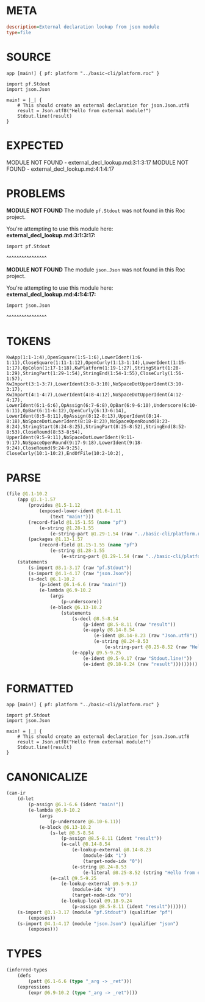# META
~~~ini
description=External declaration lookup from json module
type=file
~~~
# SOURCE
~~~roc
app [main!] { pf: platform "../basic-cli/platform.roc" }

import pf.Stdout
import json.Json

main! = |_| {
    # This should create an external declaration for json.Json.utf8
    result = Json.utf8("Hello from external module!")
    Stdout.line!(result)
}
~~~
# EXPECTED
MODULE NOT FOUND - external_decl_lookup.md:3:1:3:17
MODULE NOT FOUND - external_decl_lookup.md:4:1:4:17
# PROBLEMS
**MODULE NOT FOUND**
The module `pf.Stdout` was not found in this Roc project.

You're attempting to use this module here:
**external_decl_lookup.md:3:1:3:17:**
```roc
import pf.Stdout
```
^^^^^^^^^^^^^^^^


**MODULE NOT FOUND**
The module `json.Json` was not found in this Roc project.

You're attempting to use this module here:
**external_decl_lookup.md:4:1:4:17:**
```roc
import json.Json
```
^^^^^^^^^^^^^^^^


# TOKENS
~~~zig
KwApp(1:1-1:4),OpenSquare(1:5-1:6),LowerIdent(1:6-1:11),CloseSquare(1:11-1:12),OpenCurly(1:13-1:14),LowerIdent(1:15-1:17),OpColon(1:17-1:18),KwPlatform(1:19-1:27),StringStart(1:28-1:29),StringPart(1:29-1:54),StringEnd(1:54-1:55),CloseCurly(1:56-1:57),
KwImport(3:1-3:7),LowerIdent(3:8-3:10),NoSpaceDotUpperIdent(3:10-3:17),
KwImport(4:1-4:7),LowerIdent(4:8-4:12),NoSpaceDotUpperIdent(4:12-4:17),
LowerIdent(6:1-6:6),OpAssign(6:7-6:8),OpBar(6:9-6:10),Underscore(6:10-6:11),OpBar(6:11-6:12),OpenCurly(6:13-6:14),
LowerIdent(8:5-8:11),OpAssign(8:12-8:13),UpperIdent(8:14-8:18),NoSpaceDotLowerIdent(8:18-8:23),NoSpaceOpenRound(8:23-8:24),StringStart(8:24-8:25),StringPart(8:25-8:52),StringEnd(8:52-8:53),CloseRound(8:53-8:54),
UpperIdent(9:5-9:11),NoSpaceDotLowerIdent(9:11-9:17),NoSpaceOpenRound(9:17-9:18),LowerIdent(9:18-9:24),CloseRound(9:24-9:25),
CloseCurly(10:1-10:2),EndOfFile(10:2-10:2),
~~~
# PARSE
~~~clojure
(file @1.1-10.2
	(app @1.1-1.57
		(provides @1.5-1.12
			(exposed-lower-ident @1.6-1.11
				(text "main!")))
		(record-field @1.15-1.55 (name "pf")
			(e-string @1.28-1.55
				(e-string-part @1.29-1.54 (raw "../basic-cli/platform.roc"))))
		(packages @1.13-1.57
			(record-field @1.15-1.55 (name "pf")
				(e-string @1.28-1.55
					(e-string-part @1.29-1.54 (raw "../basic-cli/platform.roc"))))))
	(statements
		(s-import @3.1-3.17 (raw "pf.Stdout"))
		(s-import @4.1-4.17 (raw "json.Json"))
		(s-decl @6.1-10.2
			(p-ident @6.1-6.6 (raw "main!"))
			(e-lambda @6.9-10.2
				(args
					(p-underscore))
				(e-block @6.13-10.2
					(statements
						(s-decl @8.5-8.54
							(p-ident @8.5-8.11 (raw "result"))
							(e-apply @8.14-8.54
								(e-ident @8.14-8.23 (raw "Json.utf8"))
								(e-string @8.24-8.53
									(e-string-part @8.25-8.52 (raw "Hello from external module!")))))
						(e-apply @9.5-9.25
							(e-ident @9.5-9.17 (raw "Stdout.line!"))
							(e-ident @9.18-9.24 (raw "result")))))))))
~~~
# FORMATTED
~~~roc
app [main!] { pf: platform "../basic-cli/platform.roc" }

import pf.Stdout
import json.Json

main! = |_| {
	# This should create an external declaration for json.Json.utf8
	result = Json.utf8("Hello from external module!")
	Stdout.line!(result)
}
~~~
# CANONICALIZE
~~~clojure
(can-ir
	(d-let
		(p-assign @6.1-6.6 (ident "main!"))
		(e-lambda @6.9-10.2
			(args
				(p-underscore @6.10-6.11))
			(e-block @6.13-10.2
				(s-let @8.5-8.54
					(p-assign @8.5-8.11 (ident "result"))
					(e-call @8.14-8.54
						(e-lookup-external @8.14-8.23
							(module-idx "1")
							(target-node-idx "0"))
						(e-string @8.24-8.53
							(e-literal @8.25-8.52 (string "Hello from external module!")))))
				(e-call @9.5-9.25
					(e-lookup-external @9.5-9.17
						(module-idx "0")
						(target-node-idx "0"))
					(e-lookup-local @9.18-9.24
						(p-assign @8.5-8.11 (ident "result")))))))
	(s-import @3.1-3.17 (module "pf.Stdout") (qualifier "pf")
		(exposes))
	(s-import @4.1-4.17 (module "json.Json") (qualifier "json")
		(exposes)))
~~~
# TYPES
~~~clojure
(inferred-types
	(defs
		(patt @6.1-6.6 (type "_arg -> _ret")))
	(expressions
		(expr @6.9-10.2 (type "_arg -> _ret"))))
~~~
